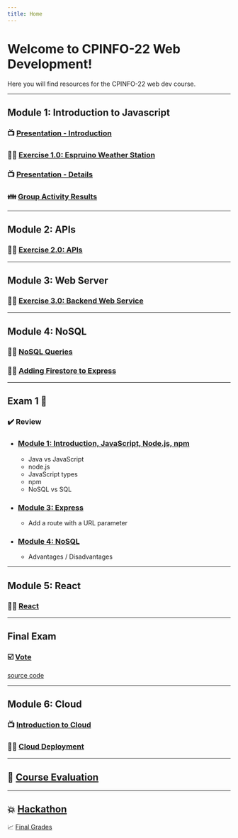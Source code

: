 ```yaml
---
title: Home
---
```


# Welcome to CPINFO-22 Web Development!

Here you will find resources for the CPINFO-22 web dev course.

---

## Module 1: Introduction to Javascript

### 📺 [Presentation - Introduction](m1/intro.html)

### 👩‍🔧 [Exercise 1.0: Espruino Weather Station](m1/espruino.html)

### 📺 [Presentation - Details](m1/details.html)

### 👪 [Group Activity Results](m1/group-activity)

---
## Module 2: APIs

### 👩‍🔧 [Exercise 2.0: APIs](m2/apis.html)

---

## Module 3: Web Server

### 👩‍🔧 [Exercise 3.0: Backend Web Service](m3/backend-web-server.html)

---

## Module 4: NoSQL

### 👩‍🔧 [NoSQL Queries](m4/nosql-queries)

### 👩‍🔧 [Adding Firestore to Express](m4/express-nosql)

---

## Exam 1 📝

### ✔️ Review

- ### [Module 1: Introduction, JavaScript, Node.js, npm](m1/group-activity)
  - Java vs JavaScript
  - node.js
  - JavaScript types
  - npm
  - NoSQL vs SQL
- ### [Module 3: Express](m3/backend-web-server)
  - Add a route with a URL parameter
- ### [Module 4: NoSQL](m1/group-activity#5-sql-vs-nosql-)
  - Advantages / Disadvantages

---

## Module 5: React

### 👩‍🔧 [React](m5/react-weather)

---

## Final Exam

### ☑️ [Vote](https://vote.cpinfo22.codyfactory.eu)
[source code](https://github.com/codyzu/cpinfo22-vote)

---

## Module 6: Cloud

### 📺 [Introduction to Cloud](m6/cloud-intro)

### 👩‍🔧 [Cloud Deployment](m6/cloud-deployment)

---

## 📝 [Course Evaluation](https://docs.google.com/forms/d/e/1FAIpQLSeZBGlq-ixSzk3PvoL25odTgPMBE3OIfEaD9WEYCOFPsVMdbQ/viewform?usp=sf_link)

---

## 💥 [Hackathon](/hackathon/hackathon)

📈 [Final Grades](https://docs.google.com/spreadsheets/d/e/2PACX-1vTo7ZODYocvxsnSTlVYqKdkcPF6ckR8114hWtJpYjbVUJXK2DepEXB1AKVqR_3Tf7u6L-VxSZmwwJAB/pubchart?oid=1140012088&format=interactive)
<!--
---

## ⚔️ Soutenance

- Architecture diagram (client, server, database, cloud services, etc)
- Problems, solutions, advantages, disadvantages of technologies (cloud services, NoSQL, react, etc)
- How do you deploy your site? Where is the source code stored? Do you have automatic tests?
- Problems encountered
- Comparison of the technologies with PHP, Java, C# or others
- What would you do differently if you could do the project again?
-->